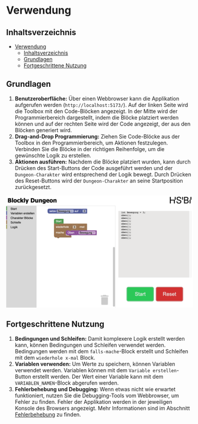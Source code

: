 # Verwendung

## Inhaltsverzeichnis

- [Verwendung](#verwendung)
  - [Inhaltsverzeichnis](#inhaltsverzeichnis)
  - [Grundlagen](#grundlagen)
  - [Fortgeschrittene Nutzung](#fortgeschrittene-nutzung)

## Grundlagen

1. **Benutzeroberfläche:** Über einen Webbrowser kann die Applikation aufgerufen werden (`http://localhost:5173/`). Auf der linken Seite wird die Toolbox mit den Code-Blöcken angezeigt. In der Mitte wird der Programmierbereich dargestellt, indem die Blöcke platziert werden können und auf der rechten Seite wird der Code angezeigt, der aus den Blöcken generiert wird.
2. **Drag-and-Drop Programmierung:** Ziehen Sie Code-Blöcke aus der Toolbox in den Programmierbereich, um Aktionen festzulegen. Verbinden Sie die Blöcke in der richtigen Reihenfolge, um die gewünschte Logik zu erstellen.
3. **Aktionen ausführen:** Nachdem die Blöcke platziert wurden, kann durch Drücken des Start-Buttons der Code ausgeführt werden und der `Dungeon-Charakter` wird entsprechend der Logik bewegt. Durch Drücken des Reset-Buttons wird der `Dungeon-Charakter` an seine Startposition zurückgesetzt.

![Blockly-Dungeon](../img/Blockly_App.png)

## Fortgeschrittene Nutzung

1. **Bedingungen und Schleifen:** Damit komplexere Logik erstellt werden kann, können Bedingungen und Schleifen verwendet werden. Bedingungen werden mit dem `falls-mache`-Block erstellt und Schleifen mit dem `wiederhole x-mal` Block.
2. **Variablen verwenden:** Um Werte zu speichern, können Variablen verwendet werden. Variablen können mit dem `Variable erstellen`-Button erstellt werden. Der Wert einer Variable kann mit dem `VARIABLEN_NAMEN`-Block abgerufen werden.
3. **Fehlerbehebung und Debugging:** Wenn etwas nicht wie erwartet funktioniert, nutzen Sie die Debugging-Tools vom Webbrowser, um Fehler zu finden. Fehler der Applikation werden in der jeweiligen Konsole des Browsers angezeigt. Mehr Informationen sind im Abschnitt [Fehlerbehebung](troubleshooting.md) zu finden.
